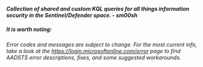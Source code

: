 ***Collection of shared and custom KQL queries for all things information security in the Sentinel/Defender space. - sm00sh***


##### *It is worth noting:*

*Error codes and messages are subject to change. For the most current info, take a look at the https://login.microsoftonline.com/error page to find AADSTS error descriptions, fixes, and some suggested workarounds.*
